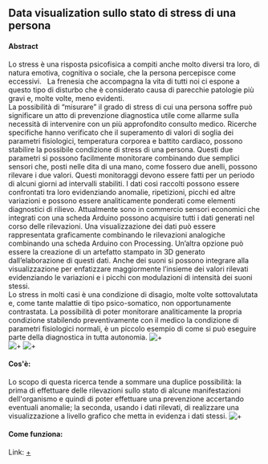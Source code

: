 ## Data visualization sullo stato di stress di una persona    
#### Abstract  
Lo stress è una risposta psicofisica a compiti anche molto diversi tra loro, di natura emotiva, cognitiva o sociale, che la persona percepisce come eccessivi.   
La frenesia che accompagna la vita di tutti noi ci espone a questo tipo di disturbo che è considerato causa di parecchie patologie più gravi e, molte volte, meno evidenti.  
La possibilità di “misurare” il grado di stress di cui una persona soffre può significare un atto di prevenzione diagnostica utile come allarme sulla necessità di intervenire con un più approfondito consulto medico. Ricerche specifiche hanno verificato che il superamento di valori di soglia dei parametri fisiologici, temperatura corporea e battito cardiaco, possono stabilire la possibile condizione di stress di una persona. Questi due parametri si possono facilmente monitorare combinando due semplici sensori che, posti nelle dita di una mano, come fossero due anelli, possono rilevare i due valori. Questi monitoraggi devono essere fatti per un periodo di alcuni giorni ad intervalli stabiliti. I dati così raccolti possono essere confrontati tra loro evidenziando anomalie, ripetizioni, picchi ed altre variazioni e possono essere analiticamente ponderati come elementi diagnostici di rilievo. Attualmente sono in commercio sensori economici che integrati con una scheda Arduino possono acquisire tutti i dati generati nel corso delle rilevazioni. Una visualizzazione dei dati può essere rappresentata graficamente combinando le rilevazioni analogiche combinando una scheda Arduino con Processing. Un’altra opzione può essere la creazione di un artefatto stampato in 3D generato dall’elaborazione di questi dati. Anche dei suoni si possono integrare alla visualizzazione per enfatizzare maggiormente l’insieme dei valori rilevati evidenziando le variazioni e i picchi con modulazioni di intensità dei suoni stessi.  
Lo stress in molti casi è una condizione di disagio, molte volte sottovalutata e, come tante malattie di tipo psico-somatico, non opportunamente contrastata. La possibilità di poter monitorare analiticamente la propria condizione stabilendo preventivamente con il medico la condizione di parametri fisiologici normali, è un piccolo esempio di come si può eseguire parte della diagnostica in tutta autonomia.
![+](https://i.imgur.com/WKFt9BH.jpg)  
![+](https://i.imgur.com/582fVsv.jpg) 
![+](https://i.imgur.com/fNi19VD.jpg) 
#### Cos'è:  
Lo scopo di questa ricerca tende a sommare una duplice possibilità: la prima di effettuare delle rilevazioni sullo stato di alcune manifestazioni dell'organismo e quindi di poter effettuare una prevenzione accertando eventuali anomalie; la seconda, usando i dati rilevati, di realizzare una visualizzazione a livello grafico che metta in evidenza i dati stessi.
![+](https://i.imgur.com/PDXclxD.jpg) 
#### Come funziona:  

Link: [+](https://www.instructables.com/id/Stress-Makes-Art-Galvanic-Skin-Response-and-Visual/)  